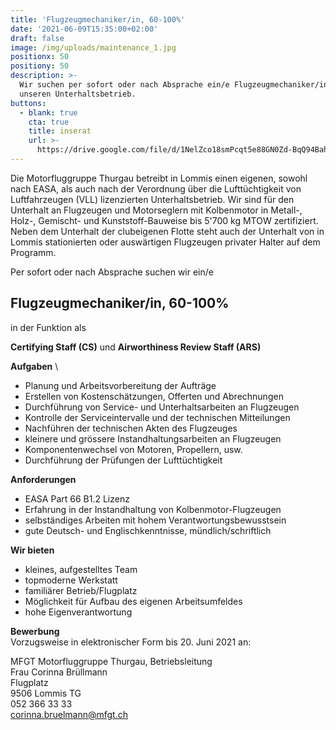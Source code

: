 ```yaml
---
title: 'Flugzeugmechaniker/in, 60-100%'
date: '2021-06-09T15:35:00+02:00'
draft: false
image: /img/uploads/maintenance_1.jpg
positionx: 50
positiony: 50
description: >-
  Wir suchen per sofort oder nach Absprache ein/e Flugzeugmechaniker/in für
  unseren Unterhaltsbetrieb.
buttons:
  - blank: true
    cta: true
    title: inserat
    url: >-
      https://drive.google.com/file/d/1NelZco18smPcqt5e88GN0Zd-BqQ94Bah/view?usp=sharing
---
```

Die Motorfluggruppe Thurgau betreibt in Lommis einen eigenen, sowohl nach EASA, als auch nach der Verordnung über die Lufttüchtigkeit von Luftfahrzeugen (VLL) lizenzierten Unterhaltsbetrieb. Wir sind für den Unterhalt an Flugzeugen und Motorseglern mit Kolbenmotor in Metall-, Holz-, Gemischt- und Kunststoff-Bauweise bis 5'700 kg MTOW zertifiziert. Neben dem Unterhalt der clubeigenen Flotte steht auch der Unterhalt von in Lommis stationierten oder auswärtigen Flugzeugen privater Halter auf dem Programm.

Per sofort oder nach Absprache suchen wir ein/e

## Flugzeugmechaniker/in, 60-100% ##

in der Funktion als

**Certifying Staff (CS)** und **Airworthiness Review Staff (ARS)**

**Aufgaben** \
- Planung und Arbeitsvorbereitung der Aufträge
- Erstellen von Kostenschätzungen, Offerten und Abrechnungen
- Durchführung von Service- und Unterhaltsarbeiten an Flugzeugen
- Kontrolle der Serviceintervalle und der technischen Mitteilungen
- Nachführen der technischen Akten des Flugzeuges
- kleinere und grössere Instandhaltungsarbeiten an Flugzeugen
- Komponentenwechsel von Motoren, Propellern, usw.
- Durchführung der Prüfungen der Lufttüchtigkeit

**Anforderungen**
- EASA Part 66 B1.2 Lizenz
- Erfahrung in der Instandhaltung von Kolbenmotor-Flugzeugen
- selbständiges Arbeiten mit hohem Verantwortungsbewusstsein
- gute Deutsch- und Englischkenntnisse, mündlich/schriftlich

**Wir bieten**
- kleines, aufgestelltes Team
- topmoderne Werkstatt
- familiärer Betrieb/Flugplatz
- Möglichkeit für Aufbau des eigenen Arbeitsumfeldes
- hohe Eigenverantwortung

**Bewerbung** \
Vorzugsweise in elektronischer Form bis 20. Juni 2021 an:

MFGT Motorfluggruppe Thurgau, Betriebsleitung \
Frau Corinna Brüllmann \
Flugplatz \
9506 Lommis TG \
052 366 33 33 \
corinna.bruelmann@mfgt.ch
